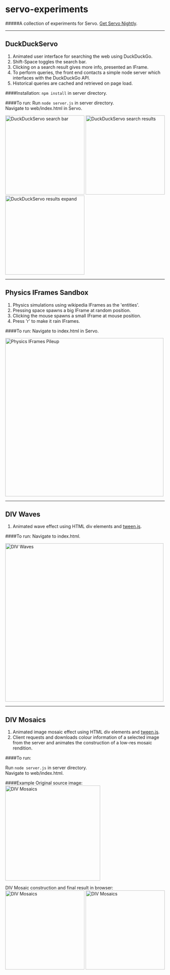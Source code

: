 # servo-experiments
#####A collection of experiments for Servo.  [Get Servo Nightly](https://servo-builds.s3.amazonaws.com/index.html).

---
## DuckDuckServo
1. Animated user interface for searching the web using DuckDuckGo.
2. Shift-Space toggles the search bar.
3. Clicking on a search result gives more info, presented an IFrame.
4. To perform queries, the front end contacts a simple node server which interfaces with the DuckDuckGo API.
5. Historical queries are cached and retrieved on page load.

####Installation:
`npm install` in server directory.

####To run:
Run `node server.js` in server directory. <br /> 
Navigate to web/index.html in Servo. 

<img alt="DuckDuckServo search bar" width="250" src="https://github.com/mozdevs/servo-experiments/blob/master/screens/duckDuckServo/searchBar.png?raw=true" />
<img alt="DuckDuckServo search results" width="250" src="https://github.com/mozdevs/servo-experiments/blob/master/screens/duckDuckServo/searchResults.png?raw=true" />
<img alt="DuckDuckServo results expand" width="250" src="https://github.com/mozdevs/servo-experiments/blob/master/screens/duckDuckServo/resultsExpand.png?raw=true" />

---
## Physics IFrames Sandbox
1. Physics simulations using wikipedia IFrames as the 'entities'.
2. Pressing space spawns a big IFrame at random position.
3. Clicking the mouse spawns a small IFrame at mouse position.
4. Press 'r' to make it rain IFrames.

####To run:
Navigate to index.html in Servo. 

<img alt="Physics IFrames Pileup" width="500" src="https://github.com/mozdevs/servo-experiments/blob/master/screens/physics/pileup.png?raw=true" />

---
## DIV Waves
1. Animated wave effect using HTML div elements and [tween.js](https://github.com/tweenjs/tween.js/).

####To run:
Navigate to index.html. 

<img alt="DIV Waves" width="500" src="https://github.com/mozdevs/servo-experiments/blob/master/screens/divWaves/waves.png?raw=true" />

---
## DIV Mosaics
1. Animated image mosaic effect using HTML div elements and [tween.js](https://github.com/tweenjs/tween.js/).
2. Client requests and downloads colour information of a selected image from the server and animates the construction of a low-res mosaic rendition.

####To run:

Run `node server.js` in server directory. <br /> 
Navigate to web/index.html.

####Example
Original source image: <br />
<img alt="DIV Mosaics" width="300" src="https://github.com/mozdevs/servo-experiments/blob/master/screens/divMosaics/banksyOriginal.jpg?raw=true" />

DIV Mosaic construction and final result in browser: <br />
<img alt="DIV Mosaics" width="250" src="https://github.com/mozdevs/servo-experiments/blob/master/screens/divMosaics/banksyConstruction.png?raw=true" />
<img alt="DIV Mosaics" width="250" src="https://github.com/mozdevs/servo-experiments/blob/master/screens/divMosaics/banksyMosaic.png?raw=true" />

